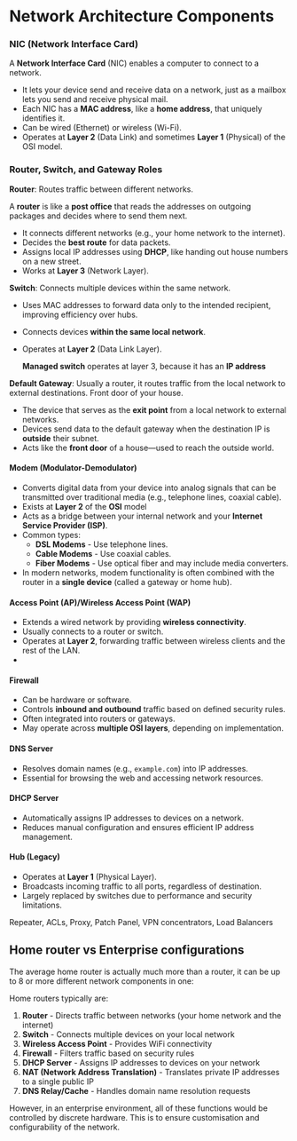# Network Architecture Components

### NIC (Network Interface Card)

A **Network Interface Card** (NIC) enables a computer to connect to a network.

- It lets your device send and receive data on a network, just as a mailbox lets you send and receive physical mail.
- Each NIC has a **MAC address**, like a **home address**, that uniquely identifies it.
- Can be wired (Ethernet) or wireless (Wi-Fi).
- Operates at **Layer 2** (Data Link) and sometimes **Layer 1** (Physical) of the OSI model.

### Router, Switch, and Gateway Roles

**Router**: Routes traffic between different networks.

 A **router** is like a **post office** that reads the addresses on outgoing packages and decides where to send them next.
 
- It connects different networks (e.g., your home network to the internet).
- Decides the **best route** for data packets.
- Assigns local IP addresses using **DHCP**, like handing out house numbers on a new street.
- Works at **Layer 3** (Network Layer).


**Switch**: Connects multiple devices within the same network.

- Uses MAC addresses to forward data only to the intended recipient, improving efficiency over hubs.
- Connects devices **within the same local network**.
- Operates at **Layer 2** (Data Link Layer).

	**Managed switch** operates at layer 3, because it has an **IP address**


**Default Gateway**: Usually a router, it routes traffic from the local network to external destinations. Front door of your house.

- The device that serves as the **exit point** from a local network to external networks.
- Devices send data to the default gateway when the destination IP is **outside** their subnet.
- Acts like the **front door** of a house—used to reach the outside world.


#### **Modem (Modulator-Demodulator)**

- Converts digital data from your device into analog signals that can be transmitted over traditional media (e.g., telephone lines, coaxial cable).
- Exists at **Layer 2** of the **OSI** model
- Acts as a bridge between your internal network and your **Internet Service Provider (ISP)**.
- Common types:
    - **DSL Modems** - Use telephone lines.
    - **Cable Modems** - Use coaxial cables.
    - **Fiber Modems** - Use optical fiber and may include media converters.
- In modern networks, modem functionality is often combined with the router in a **single device** (called a gateway or home hub).

#### **Access Point (AP)/Wireless Access Point (WAP)**

- Extends a wired network by providing **wireless connectivity**.
- Usually connects to a router or switch.
- Operates at **Layer 2**, forwarding traffic between wireless clients and the rest of the LAN.
- 

#### **Firewall**

- Can be hardware or software.
- Controls **inbound and outbound** traffic based on defined security rules.
- Often integrated into routers or gateways.
- May operate across **multiple OSI layers**, depending on implementation.

#### **DNS Server**
- Resolves domain names (e.g., `example.com`) into IP addresses.
- Essential for browsing the web and accessing network resources.

#### **DHCP Server**
- Automatically assigns IP addresses to devices on a network.
- Reduces manual configuration and ensures efficient IP address management.
#### **Hub** (Legacy)

- Operates at **Layer 1** (Physical Layer).
- Broadcasts incoming traffic to all ports, regardless of destination.
- Largely replaced by switches due to performance and security limitations.

Repeater, ACLs, Proxy, Patch Panel, VPN concentrators, Load Balancers

## Home router vs Enterprise configurations

The average home router is actually much more than a router, it can be up to 8 or more different network components in one:

Home routers typically are:
1. **Router** - Directs traffic between networks (your home network and the internet)
2. **Switch** - Connects multiple devices on your local network
3. **Wireless Access Point** - Provides WiFi connectivity
4. **Firewall** - Filters traffic based on security rules
5. **DHCP Server** - Assigns IP addresses to devices on your network
6. **NAT (Network Address Translation)** - Translates private IP addresses to a single public IP
7. **DNS Relay/Cache** - Handles domain name resolution requests

However, in an enterprise environment, all of these functions would be controlled by discrete hardware. This is to ensure customisation and configurability of the network.